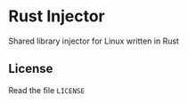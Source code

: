 # Rust Injector
Shared library injector for Linux written in Rust

## License
Read the file `LICENSE`

